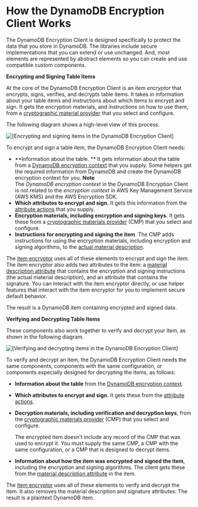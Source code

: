 # How the DynamoDB Encryption Client Works<a name="how-it-works"></a>

The DynamoDB Encryption Client is designed specifically to protect the data that you store in DynamoDB\. The libraries include secure implementations that you can extend or use unchanged\. And, most elements are represented by abstract elements so you can create and use compatible custom components\.

**Encrypting and Signing Table Items**

At the core of the DynamoDB Encryption Client is an *item encryptor* that encrypts, signs, verifies, and decrypts table items\. It takes in information about your table items and instructions about which items to encrypt and sign\. It gets the encryption materials, and instructions on how to use them, from a [cryptographic material provider](concepts.md#concept-material-provider) that you select and configure\. 

The following diagram shows a high\-level view of this process\.

![\[Encrypting and signing items in the DynamoDB Encryption Client\]](http://docs.aws.amazon.com/dynamodb-encryption-client/latest/devguide/images/arch-encrypt.png)

To encrypt and sign a table item, the DynamoDB Encryption Client needs:
+ **Information about the table\. ** It gets information about the table from a [DynamoDB encryption context](concepts.md#encryption-context) that you supply\. Some helpers get the required information from DynamoDB and create the DynamoDB encryption context for you\. 
**Note**  
The *DynamoDB encryption context* in the DynamoDB Encryption Client is not related to the *encryption context* in AWS Key Management Service \(AWS KMS\) and the AWS Encryption SDK\.
+ **Which attributes to encrypt and sign\.** It gets this information from the [attribute actions](concepts.md#attribute-actions) that you supply\.
+ **Encryption materials, including encryption and signing keys\.** It gets these from a [cryptographic materials provider](concepts.md#concept-material-provider) \(CMP\) that you select and configure\. 
+ **Instructions for encrypting and signing the item**\. The CMP adds instructions for using the encryption materials, including encryption and signing algorithms, to the [actual material description](concepts.md#material-description)\.

The [item encryptor](concepts.md#item-encryptor) uses all of these elements to encrypt and sign the item\. The item encryptor also adds two attributes to the item: a [material description attribute](concepts.md#material-description) that contains the encryption and signing instructions \(the actual material description\), and an attribute that contains the signature\. You can interact with the item encryptor directly, or use helper features that interact with the item encryptor for you to implement secure default behavior\.

The result is a DynamoDB item containing encrypted and signed data\.

**Verifying and Decrypting Table Items**

These components also work together to verify and decrypt your item, as shown in the following diagram\.

![\[Verifying and decrypting items in the DynamoDB Encryption Client\]](http://docs.aws.amazon.com/dynamodb-encryption-client/latest/devguide/images/arch-decrypt.png)

To verify and decrypt an item, the DynamoDB Encryption Client needs the same components, components with the same configuration, or components especially designed for decrypting the items, as follows:
+ **Information about the table** from the [DynamoDB encryption context](concepts.md#encryption-context)\.
+ **Which attributes to encrypt and sign\.** It gets these from the [attribute actions](concepts.md#attribute-actions)\.
+ **Decryption materials, including verification and decryption keys**, from the [cryptographic materials provider](concepts.md#concept-material-provider) \(CMP\) that you select and configure\.

  The encrypted item doesn't include any record of the CMP that was used to encrypt it\. You must supply the same CMP, a CMP with the same configuration, or a CMP that is designed to decrypt items\.
+ **Information about how the item was encrypted and signed the item**, including the encryption and signing algorithms\. The client gets these from the [material description attribute](concepts.md#material-description) in the item\.

The [item encryptor](concepts.md#item-encryptor) uses all of these elements to verify and decrypt the item\. It also removes the material description and signature attributes\. The result is a plaintext DynamoDB item\.